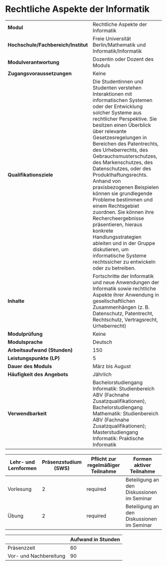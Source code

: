 # Rechtliche Aspekte der Informatik
|                                    |   |
|------------------------------------|---|
|**Modul**                           | Rechtliche Aspekte der Informatik |
|**Hochschule/Fachbereich/Institut** | Freie Universität Berlin/Mathematik und Informatik/Informatik |
|**Modulverantwortung**              | Dozentin oder Dozent des Moduls |
|**Zugangsvoraussetzungen**          | Keine |
|**Qualifikationsziele**             | Die Studentinnen und Studenten verstehen Interaktionen mit informatischen Systemen oder der Entwicklung solcher Systeme aus rechtlicher Perspektive. Sie besitzen einen Überblick über relevante Gesetzesregelungen in Bereichen des Patentrechts, des Urheberrechts, des Gebrauchsmusterschutzes, des Markenschutzes, des Datenschutzes, oder des Produkthaftungsrechts. Anhand von praxisbezogenen Beispielen können sie grundlegende Probleme bestimmen und einem Rechtsgebiet zuordnen. Sie können ihre Rechercheergebnisse präsentieren, hieraus konkrete Handlungsstrategien ableiten und in der Gruppe diskutieren, um informatische Systeme rechtssicher zu entwickeln oder zu betreiben. |
|**Inhalte**                         | Fortschritte der Informatik und neue Anwendungen der Informatik sowie rechtliche Aspekte ihrer Anwendung in gesellschaftlichen Zusammenhängen (z. B. Datenschutz, Patentrecht, Rechtschutz, Vertragsrecht, Urheberrecht) |
|**Modulprüfung**                    | Keine |
|**Modulsprache**                    | Deutsch |
|**Arbeitsaufwand (Stunden)**        | 150 |
|**Leistungspunkte (LP)**            | 5 |
|**Dauer des Moduls**                | März bis August |
|**Häufigkeit des Angebots**         | Jährlich |
|**Verwendbarkeit**                  | Bachelorstudiengang Informatik: Studienbereich ABV (Fachnahe Zusatzqualifikationen), Bachelorstudiengang Mathematik: Studienbereich ABV (Fachnahe Zusatzqualifikationen); Masterstudiengang Informatik: Praktische Informatik |

| Lehr- und Lernformen | Präsenzstudium <br> (SWS) | Pflicht zur regelmäßiger Teilnahme | Formen aktiver Teilnahme |
| ---------------------|---------------------------|------------------------------------|------------------------- |
| Vorlesung            | 2                         | required                           | Beteiligung an den Diskussionen im Seminar |
| Übung                | 2                         | required                           | Beteiligung an den Diskussionen im Seminar |

|   | Aufwand in Stunden |
| - |--------------------|
| Präsenzzeit                              | 60    |
| Vor- und Nachbereitung                   | 90    |

